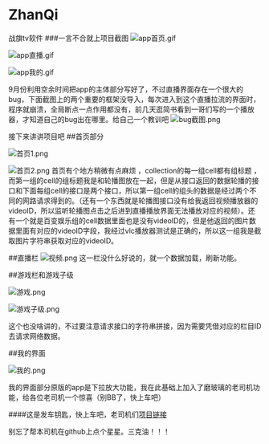 # ZhanQi
战旗tv软件
###一言不合就上项目截图
![app首页.gif](http://upload-images.jianshu.io/upload_images/2011313-d374692531d54077.gif?imageMogr2/auto-orient/strip)

![app直播.gif](http://upload-images.jianshu.io/upload_images/2011313-053f092673e4b386.gif?imageMogr2/auto-orient/strip)

![
![app我的.gif](http://upload-images.jianshu.io/upload_images/2011313-f007e5671ac4686f.gif?imageMogr2/auto-orient/strip)
](http://upload-images.jianshu.io/upload_images/2011313-a6780ca00c292c80.gif?imageMogr2/auto-orient/strip)

9月份利用空余时间把app的主体部分写好了，不过直播界面存在一个很大的bug，下面截图上的两个重要的框架没导入，每次进入到这个直播拉流的界面时，程序就崩溃，全局断点一点作用都没有，前几天逛简书看到一哥们写的一个播放器，才知道自己的bug出在哪里。给自己一个教训吧
![bug截图.png](http://upload-images.jianshu.io/upload_images/2011313-1c4ba7dfed840601.png?imageMogr2/auto-orient/strip%7CimageView2/2/w/1240)

接下来讲讲项目吧
##首页部分

![首页1.png](http://upload-images.jianshu.io/upload_images/2011313-bddf9207b46ec4f1.png?imageMogr2/auto-orient/strip%7CimageView2/2/w/1240)


![首页2.png](http://upload-images.jianshu.io/upload_images/2011313-c097b6598375ec63.png?imageMogr2/auto-orient/strip%7CimageView2/2/w/1240)
首页有个地方稍微有点麻烦 ，collection的每一组cell都有组标题 ，而第一组的cell的组标题我是和轮播图放在一起，但是从接口返回的数据轮播的接口和下面每组cell的接口是两个接口，所以第一组cell的组头的数据是经过两个不同的网路请求得到的。（还有一个东西就是轮播图接口没有给我返回视频播放器的videoID，所以监听轮播图点击之后进到直播播放界面无法播放对应的视频）。还有一个就是百变娱乐组的cell数据里面也是没有videoID的，但是他返回的图片数据里面有对应的videoID字段，我经过vlc播放器测试是正确的，所以这一组我是截取图片字符串获取对应的videoID。

##直播栏
![视频.png](http://upload-images.jianshu.io/upload_images/2011313-f5e333cb6352f2d2.png?imageMogr2/auto-orient/strip%7CimageView2/2/w/1240)
这一栏没什么好说的，就一个数据加载，刷新功能。

##游戏栏和游戏子级

![游戏.png](http://upload-images.jianshu.io/upload_images/2011313-d3f100a67c53a6fa.png?imageMogr2/auto-orient/strip%7CimageView2/2/w/1240)

![游戏子级.png](http://upload-images.jianshu.io/upload_images/2011313-015ddfc5530ffeb4.png?imageMogr2/auto-orient/strip%7CimageView2/2/w/1240)

这个也没啥讲的，不过要注意请求接口的字符串拼接，因为需要凭借对应的栏目ID去请求网络数据。

##我的界面

![我的.png](http://upload-images.jianshu.io/upload_images/2011313-f00a458a4722d5b8.png?imageMogr2/auto-orient/strip%7CimageView2/2/w/1240)

我的界面部分原版的app是下拉放大功能，我在此基础上加入了磨玻璃的老司机功能，给各位老司机一个惊喜（别BB了，快上车吧）

####这是发车钥匙，快上车吧，老司机们[项目链接](https://github.com/huangjianguohjg/ZhanQi)

别忘了帮本司机在github上点个星星。三克油！！！
